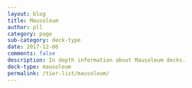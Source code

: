 ```yaml
---
layout: blog
title: Mausoleum
author: pll
category: page
sub-category: deck-type
date: 2017-12-06
comments: false
description: In depth information about Mausoleum decks.
deck-type: mausoleum
permalink: /tier-list/mausoleum/ 
---
```








